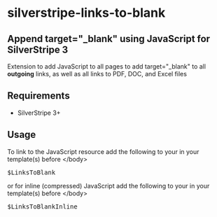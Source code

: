 # silverstripe-links-to-blank

## Append target="_blank" using JavaScript for SilverStripe 3
Extension to add JavaScript to all pages to add target="_blank" to all **outgoing** links, as well as all links to PDF, DOC, and Excel files

## Requirements
* SilverStripe 3+

## Usage
To link to the JavaScript resource add the following to your in your template(s) before &lt;/body&gt;
<pre>$LinksToBlank</pre>
or for inline (compressed) JavaScript add the following to your in your template(s) before &lt;/body&gt;
<pre>$LinksToBlankInline</pre>
